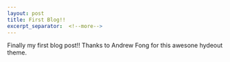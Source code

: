 ```yaml
---
layout: post
title: First Blog!!
excerpt_separator:  <!--more-->
---
```


Finally my first blog post!! Thanks to Andrew Fong for this awesone hydeout theme.



